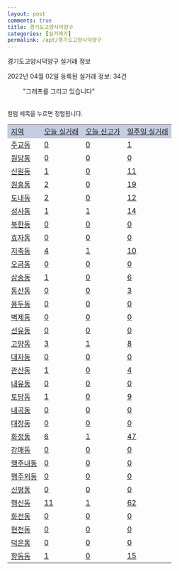 ```yaml
---
layout: post
comments: true
title: 경기도고양시덕양구
categories: [실거래가]
permalink: /apt/경기도고양시덕양구
---
```


경기도고양시덕양구 실거래 정보

2022년 04월 02일 등록된 실거래 정보: 34건

<!--<script async src="https://pagead2.googlesyndication.com/pagead/js/adsbygoogle.js?client=ca-pub-3485438051770037"
 crossorigin="anonymous"></script>-->

<script type="text/javascript">
  google.charts.load('current', {'packages':['corechart']});
  google.charts.setOnLoadCallback(drawChart);

  function drawChart() {
    var data = google.visualization.arrayToDataTable([['거래일', '매매', '전월세', '전매'], ['21-01', 6, 9, 0], ['21-02', 285, 659, 0], ['21-03', 288, 707, 0], ['21-04', 241, 621, 1], ['21-05', 354, 601, 2], ['21-06', 299, 693, 0], ['21-07', 421, 969, 0], ['21-08', 436, 771, 0], ['21-09', 301, 978, 1], ['21-10', 215, 683, 0], ['21-11', 119, 600, 0], ['21-12', 123, 836, 0], ['22-01', 87, 691, 0], ['22-02', 83, 787, 0], ['22-03', 84, 564, 1]]);

    var options = {
      title: '최근 1년간 유형별 거래량 추이',
      legend: { position: 'bottom' }
    };

    setTimeout(function() {
        var chart = new google.visualization.LineChart(document.getElementById('columnchart_material'));
        chart.draw(data, (options));
        document.getElementById('loading').style.display = 'none';
        var dayLabel = (new Date()).getDay();
        if (dayLabel < 2) {
            sorttable.innerSortFunction.apply(document.getElementById('week'), []);
            sorttable.innerSortFunction.apply(document.getElementById('week'), []);        
        }
        else {
            sorttable.innerSortFunction.apply(document.getElementById('today'), []);
            sorttable.innerSortFunction.apply(document.getElementById('today'), []);
        }
    }, 200);

  }
</script>

<div id="loading" style="z-index:20; display: block; margin-left: 35px">"그래프를 그리고 있습니다"</div>
<div id="columnchart_material" style="width: 95%; margin-left: -35px; display: block"></div>
<!--<div style="width: 95%; margin-left: -35px; display: block">
      <script async src="https://pagead2.googlesyndication.com/pagead/js/adsbygoogle.js?client=ca-pub-3485438051770037"
          crossorigin="anonymous"></script>
      <ins class="adsbygoogle"
          style="display:block"
          data-ad-format="fluid"
          data-ad-layout-key="-fb+5w+4e-db+86"
          data-ad-client="ca-pub-3485438051770037"
          data-ad-slot="1827090281"></ins>
      <script>
          (adsbygoogle = window.adsbygoogle || []).push({});
      </script>
</div>-->
<br>

<font size='small' style='font-size: small;'>컬럼 제목을 누르면 정렬됩니다.</font>
<table class="sortable">
  <tr style='background-color: rgba(114, 132, 186,0.4);'>
    <td id="region"><a href="#">지역</a></td>
    <td id="today"><a href="#">오늘 실거래</a></td>
    <td id="today_new"><a href="#">오늘 신고가</a></td>
    <td id="week"><a href="#">일주일 실거래</a></td>
  </tr>

  
  <tr class="item">
    <td><a href="경기도고양시덕양구주교동">주교동</a></td>
    <td><a href="경기도고양시덕양구주교동">0</a></td>
    <td><a href="경기도고양시덕양구주교동">0</a></td>
    <td><a href="경기도고양시덕양구주교동">1</a></td>
  </tr>
    

  <tr class="item">
    <td><a href="경기도고양시덕양구원당동">원당동</a></td>
    <td><a href="경기도고양시덕양구원당동">0</a></td>
    <td><a href="경기도고양시덕양구원당동">0</a></td>
    <td><a href="경기도고양시덕양구원당동">0</a></td>
  </tr>
    

  <tr class="item">
    <td><a href="경기도고양시덕양구신원동">신원동</a></td>
    <td><a href="경기도고양시덕양구신원동">1</a></td>
    <td><a href="경기도고양시덕양구신원동">0</a></td>
    <td><a href="경기도고양시덕양구신원동">11</a></td>
  </tr>
    

  <tr class="item">
    <td><a href="경기도고양시덕양구원흥동">원흥동</a></td>
    <td><a href="경기도고양시덕양구원흥동">2</a></td>
    <td><a href="경기도고양시덕양구원흥동">0</a></td>
    <td><a href="경기도고양시덕양구원흥동">19</a></td>
  </tr>
    

  <tr class="item">
    <td><a href="경기도고양시덕양구도내동">도내동</a></td>
    <td><a href="경기도고양시덕양구도내동">2</a></td>
    <td><a href="경기도고양시덕양구도내동">0</a></td>
    <td><a href="경기도고양시덕양구도내동">12</a></td>
  </tr>
    

  <tr class="item">
    <td><a href="경기도고양시덕양구성사동">성사동</a></td>
    <td><a href="경기도고양시덕양구성사동">1</a></td>
    <td><a href="경기도고양시덕양구성사동">1</a></td>
    <td><a href="경기도고양시덕양구성사동">14</a></td>
  </tr>
    

  <tr class="item">
    <td><a href="경기도고양시덕양구북한동">북한동</a></td>
    <td><a href="경기도고양시덕양구북한동">0</a></td>
    <td><a href="경기도고양시덕양구북한동">0</a></td>
    <td><a href="경기도고양시덕양구북한동">0</a></td>
  </tr>
    

  <tr class="item">
    <td><a href="경기도고양시덕양구효자동">효자동</a></td>
    <td><a href="경기도고양시덕양구효자동">0</a></td>
    <td><a href="경기도고양시덕양구효자동">0</a></td>
    <td><a href="경기도고양시덕양구효자동">0</a></td>
  </tr>
    

  <tr class="item">
    <td><a href="경기도고양시덕양구지축동">지축동</a></td>
    <td><a href="경기도고양시덕양구지축동">4</a></td>
    <td><a href="경기도고양시덕양구지축동">1</a></td>
    <td><a href="경기도고양시덕양구지축동">10</a></td>
  </tr>
    

  <tr class="item">
    <td><a href="경기도고양시덕양구오금동">오금동</a></td>
    <td><a href="경기도고양시덕양구오금동">0</a></td>
    <td><a href="경기도고양시덕양구오금동">0</a></td>
    <td><a href="경기도고양시덕양구오금동">0</a></td>
  </tr>
    

  <tr class="item">
    <td><a href="경기도고양시덕양구삼송동">삼송동</a></td>
    <td><a href="경기도고양시덕양구삼송동">1</a></td>
    <td><a href="경기도고양시덕양구삼송동">0</a></td>
    <td><a href="경기도고양시덕양구삼송동">6</a></td>
  </tr>
    

  <tr class="item">
    <td><a href="경기도고양시덕양구동산동">동산동</a></td>
    <td><a href="경기도고양시덕양구동산동">0</a></td>
    <td><a href="경기도고양시덕양구동산동">0</a></td>
    <td><a href="경기도고양시덕양구동산동">3</a></td>
  </tr>
    

  <tr class="item">
    <td><a href="경기도고양시덕양구용두동">용두동</a></td>
    <td><a href="경기도고양시덕양구용두동">0</a></td>
    <td><a href="경기도고양시덕양구용두동">0</a></td>
    <td><a href="경기도고양시덕양구용두동">0</a></td>
  </tr>
    

  <tr class="item">
    <td><a href="경기도고양시덕양구벽제동">벽제동</a></td>
    <td><a href="경기도고양시덕양구벽제동">0</a></td>
    <td><a href="경기도고양시덕양구벽제동">0</a></td>
    <td><a href="경기도고양시덕양구벽제동">0</a></td>
  </tr>
    

  <tr class="item">
    <td><a href="경기도고양시덕양구선유동">선유동</a></td>
    <td><a href="경기도고양시덕양구선유동">0</a></td>
    <td><a href="경기도고양시덕양구선유동">0</a></td>
    <td><a href="경기도고양시덕양구선유동">0</a></td>
  </tr>
    

  <tr class="item">
    <td><a href="경기도고양시덕양구고양동">고양동</a></td>
    <td><a href="경기도고양시덕양구고양동">3</a></td>
    <td><a href="경기도고양시덕양구고양동">1</a></td>
    <td><a href="경기도고양시덕양구고양동">8</a></td>
  </tr>
    

  <tr class="item">
    <td><a href="경기도고양시덕양구대자동">대자동</a></td>
    <td><a href="경기도고양시덕양구대자동">0</a></td>
    <td><a href="경기도고양시덕양구대자동">0</a></td>
    <td><a href="경기도고양시덕양구대자동">0</a></td>
  </tr>
    

  <tr class="item">
    <td><a href="경기도고양시덕양구관산동">관산동</a></td>
    <td><a href="경기도고양시덕양구관산동">1</a></td>
    <td><a href="경기도고양시덕양구관산동">0</a></td>
    <td><a href="경기도고양시덕양구관산동">4</a></td>
  </tr>
    

  <tr class="item">
    <td><a href="경기도고양시덕양구내유동">내유동</a></td>
    <td><a href="경기도고양시덕양구내유동">0</a></td>
    <td><a href="경기도고양시덕양구내유동">0</a></td>
    <td><a href="경기도고양시덕양구내유동">0</a></td>
  </tr>
    

  <tr class="item">
    <td><a href="경기도고양시덕양구토당동">토당동</a></td>
    <td><a href="경기도고양시덕양구토당동">1</a></td>
    <td><a href="경기도고양시덕양구토당동">0</a></td>
    <td><a href="경기도고양시덕양구토당동">9</a></td>
  </tr>
    

  <tr class="item">
    <td><a href="경기도고양시덕양구내곡동">내곡동</a></td>
    <td><a href="경기도고양시덕양구내곡동">0</a></td>
    <td><a href="경기도고양시덕양구내곡동">0</a></td>
    <td><a href="경기도고양시덕양구내곡동">0</a></td>
  </tr>
    

  <tr class="item">
    <td><a href="경기도고양시덕양구대장동">대장동</a></td>
    <td><a href="경기도고양시덕양구대장동">0</a></td>
    <td><a href="경기도고양시덕양구대장동">0</a></td>
    <td><a href="경기도고양시덕양구대장동">0</a></td>
  </tr>
    

  <tr class="item">
    <td><a href="경기도고양시덕양구화정동">화정동</a></td>
    <td><a href="경기도고양시덕양구화정동">6</a></td>
    <td><a href="경기도고양시덕양구화정동">1</a></td>
    <td><a href="경기도고양시덕양구화정동">47</a></td>
  </tr>
    

  <tr class="item">
    <td><a href="경기도고양시덕양구강매동">강매동</a></td>
    <td><a href="경기도고양시덕양구강매동">0</a></td>
    <td><a href="경기도고양시덕양구강매동">0</a></td>
    <td><a href="경기도고양시덕양구강매동">0</a></td>
  </tr>
    

  <tr class="item">
    <td><a href="경기도고양시덕양구행주내동">행주내동</a></td>
    <td><a href="경기도고양시덕양구행주내동">0</a></td>
    <td><a href="경기도고양시덕양구행주내동">0</a></td>
    <td><a href="경기도고양시덕양구행주내동">0</a></td>
  </tr>
    

  <tr class="item">
    <td><a href="경기도고양시덕양구행주외동">행주외동</a></td>
    <td><a href="경기도고양시덕양구행주외동">0</a></td>
    <td><a href="경기도고양시덕양구행주외동">0</a></td>
    <td><a href="경기도고양시덕양구행주외동">0</a></td>
  </tr>
    

  <tr class="item">
    <td><a href="경기도고양시덕양구신평동">신평동</a></td>
    <td><a href="경기도고양시덕양구신평동">0</a></td>
    <td><a href="경기도고양시덕양구신평동">0</a></td>
    <td><a href="경기도고양시덕양구신평동">0</a></td>
  </tr>
    

  <tr class="item">
    <td><a href="경기도고양시덕양구행신동">행신동</a></td>
    <td><a href="경기도고양시덕양구행신동">11</a></td>
    <td><a href="경기도고양시덕양구행신동">1</a></td>
    <td><a href="경기도고양시덕양구행신동">62</a></td>
  </tr>
    

  <tr class="item">
    <td><a href="경기도고양시덕양구화전동">화전동</a></td>
    <td><a href="경기도고양시덕양구화전동">0</a></td>
    <td><a href="경기도고양시덕양구화전동">0</a></td>
    <td><a href="경기도고양시덕양구화전동">0</a></td>
  </tr>
    

  <tr class="item">
    <td><a href="경기도고양시덕양구현천동">현천동</a></td>
    <td><a href="경기도고양시덕양구현천동">0</a></td>
    <td><a href="경기도고양시덕양구현천동">0</a></td>
    <td><a href="경기도고양시덕양구현천동">0</a></td>
  </tr>
    

  <tr class="item">
    <td><a href="경기도고양시덕양구덕은동">덕은동</a></td>
    <td><a href="경기도고양시덕양구덕은동">0</a></td>
    <td><a href="경기도고양시덕양구덕은동">0</a></td>
    <td><a href="경기도고양시덕양구덕은동">0</a></td>
  </tr>
    

  <tr class="item">
    <td><a href="경기도고양시덕양구향동동">향동동</a></td>
    <td><a href="경기도고양시덕양구향동동">1</a></td>
    <td><a href="경기도고양시덕양구향동동">0</a></td>
    <td><a href="경기도고양시덕양구향동동">15</a></td>
  </tr>
    


</table>


    